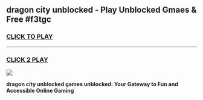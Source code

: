 
## dragon city unblocked - Play Unblocked Gmaes & Free #f3tgc
<h3>
<a href="https://news.freeplayer.one?title=dragon_city_unblocked&ref=24F">CLICK TO PLAY</a></h3>
<hr>

<h3>
<a href="https://news.freeplayer.one?title=dragon_city_unblocked&ref=24F">CLICK 2 PLAY</a>
  
</h3>

<a href="https://news.freeplayer.one?title=dragon_city_unblocked&ref=24F/"><img src="https://clearcache.store/games.png"></a>


**dragon city unblocked games unblocked: Your Gateway to Fun and Accessible Online Gaming**
